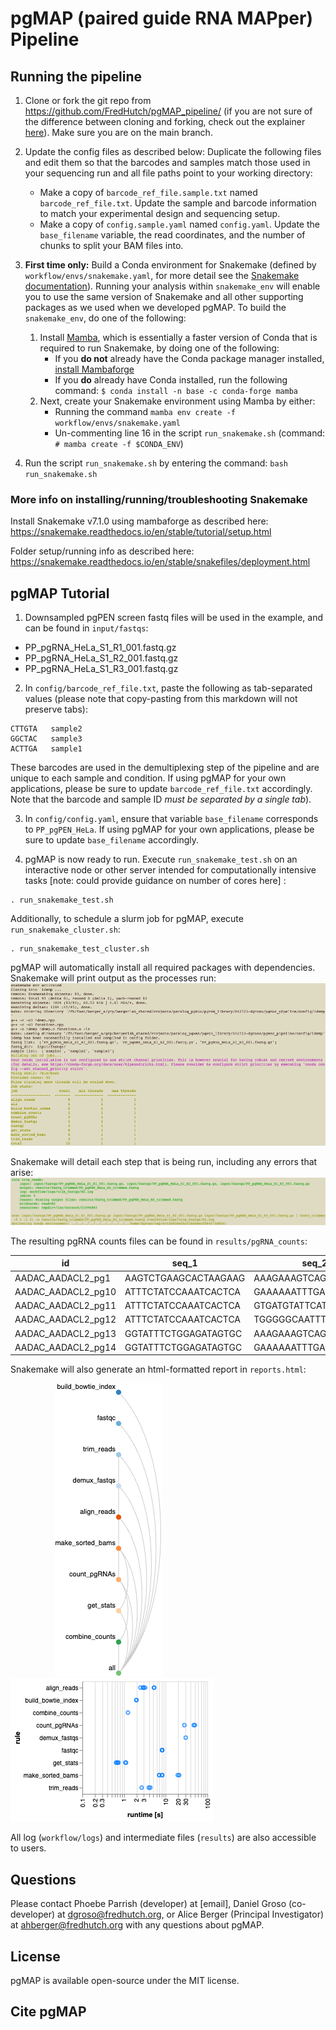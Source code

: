 # pgMAP (paired guide RNA MAPper) Pipeline

## Running the pipeline

1. Clone or fork the git repo from https://github.com/FredHutch/pgMAP_pipeline/ (if you are not sure of the difference between cloning and forking, check out the explainer [here](https://github.com/FredHutch/pgMAP_pipeline/)). Make sure you are on the main branch. 


2. Update the config files as described below: Duplicate the following files and edit them so that the barcodes and samples match those used in your sequencing run and all file paths point to your working directory:
    * Make a copy of `barcode_ref_file.sample.txt` named `barcode_ref_file.txt`. Update the sample and barcode information to match your experimental design and sequencing setup. 
    * Make a copy of `config.sample.yaml` named `config.yaml`. Update the `base_filename` variable, the read coordinates, and the number of chunks to split your BAM files into. 


3. **First time only:** Build a Conda environment for Snakemake (defined by `workflow/envs/snakemake.yaml`, for more detail see the [Snakemake documentation](https://snakemake.readthedocs.io/en/stable/getting_started/installation.html)). Running your analysis within `snakemake_env` will enable you to use the same version of Snakemake and all other supporting packages as we used when we developed pgMAP. To build the `snakemake_env`, do one of the following: 
   1. Install [Mamba](https://mamba.readthedocs.io/en/latest/), which is essentially a faster version of Conda that is required to run Snakemake, by doing one of the following:
      * If you **do not** already have the Conda package manager installed, [install Mambaforge](https://github.com/conda-forge/miniforge#mambaforge)
      * If you **do** already have Conda installed, run the following command: `$ conda install -n base -c conda-forge mamba`
   2. Next, create your Snakemake environment using Mamba by either:
      * Running the command `mamba env create -f workflow/envs/snakemake.yaml`
      * Un-commenting line 16 in the script `run_snakemake.sh` (command: `# mamba create -f $CONDA_ENV`)


4. Run the script `run_snakemake.sh` by entering the command: `bash run_snakemake.sh`


### More info on installing/running/troubleshooting Snakemake
Install Snakemake v7.1.0 using mambaforge as described here:
https://snakemake.readthedocs.io/en/stable/tutorial/setup.html

Folder setup/running info as described here:
https://snakemake.readthedocs.io/en/stable/snakefiles/deployment.html

## pgMAP Tutorial
1. Downsampled pgPEN screen fastq files will be used in the example, and can be found in `input/fastqs`:

* PP_pgRNA_HeLa_S1_R1_001.fastq.gz
* PP_pgRNA_HeLa_S1_R2_001.fastq.gz
* PP_pgRNA_HeLa_S1_R3_001.fastq.gz

2. In `config/barcode_ref_file.txt`, paste the following as tab-separated values (please note that copy-pasting from this markdown will not preserve tabs):
```
CTTGTA   sample2
GGCTAC   sample3
ACTTGA   sample1
```
These barcodes are used in the demultiplexing step of the pipeline and are unique to each sample and condition. If using pgMAP for your own applications, please be sure to update `barcode_ref_file.txt` accordingly. Note that the barcode and sample ID *must be separated by a single tab*).

3. In `config/config.yaml`, ensure that variable `base_filename` corresponds to `PP_pgPEN_HeLa`. If using pgMAP for your own applications, please be sure to update `base_filename` accordingly.

4. pgMAP is now ready to run. Execute `run_snakemake_test.sh` on an interactive node or other server intended for computationally intensive tasks [note: could provide guidance on number of cores here] : 
```
. run_snakemake_test.sh
```
Additionally, to schedule a slurm job for pgMAP, execute `run_snakemake_cluster.sh`:
```
. run_snakemake_test_cluster.sh
```
pgMAP will automatically install all required packages with dependencies. Snakemake will print output as the processes run:
&nbsp;&nbsp;&nbsp;&nbsp;&nbsp;&nbsp;&nbsp;&nbsp;&nbsp;&nbsp;&nbsp;&nbsp;&nbsp;&nbsp;&nbsp;&nbsp;&nbsp;&nbsp;![Report](images/run_pgMAP.png)

Snakemake will detail each step that is being run, including any errors that arise: 
&nbsp;&nbsp;&nbsp;&nbsp;&nbsp;&nbsp;&nbsp;&nbsp;&nbsp;&nbsp;&nbsp;&nbsp;&nbsp;&nbsp;&nbsp;&nbsp;&nbsp;&nbsp;![Report](images/run_example.png)


The resulting pgRNA counts files can be found in `results/pgRNA_counts`:

| id  | seq_1 | seq_2 | counts_sample |
| ------------- | ------------- | ------------- | ------------- |
|AADAC_AADACL2_pg1   |AAGTCTGAAGCACTAAGAAG   |AAAGAAAGTCAGAAACCCGA|  0
|AADAC_AADACL2_pg10	|ATTTCTATCCAAATCACTCA	|GAAAAAATTTGACTGCAGCA|  0
|AADAC_AADACL2_pg11	|ATTTCTATCCAAATCACTCA	|GTGATGTATTCATCTGAAAG|	0
|AADAC_AADACL2_pg12	|ATTTCTATCCAAATCACTCA	|TGGGGGCAATTTAGCAACAG|	0
|AADAC_AADACL2_pg13	|GGTATTTCTGGAGATAGTGC	|AAAGAAAGTCAGAAACCCGA|	0
|AADAC_AADACL2_pg14	|GGTATTTCTGGAGATAGTGC	|GAAAAAATTTGACTGCAGCA|	0

Snakemake will also generate an html-formatted report in `reports.html`:

&nbsp;&nbsp;&nbsp;&nbsp;&nbsp;&nbsp;&nbsp;&nbsp;&nbsp;&nbsp;&nbsp;&nbsp;&nbsp;&nbsp;&nbsp;&nbsp;&nbsp;&nbsp;![Report](images/snakemake_report.png)&nbsp;&nbsp;&nbsp;&nbsp;&nbsp;&nbsp;&nbsp;&nbsp;&nbsp;&nbsp;&nbsp;&nbsp;&nbsp;&nbsp;&nbsp;&nbsp;&nbsp;&nbsp;&nbsp;&nbsp;&nbsp;&nbsp;&nbsp;&nbsp;&nbsp;&nbsp;&nbsp;&nbsp;&nbsp;&nbsp;&nbsp;&nbsp;&nbsp;&nbsp;&nbsp;&nbsp;&nbsp;&nbsp;&nbsp;![Report](images/rule_runtimes.png)

All log (`workflow/logs`) and intermediate files (`results`) are also accessible to users.

## Questions
Please contact Phoebe Parrish (developer) at [email], Daniel Groso (co-developer) at dgroso@fredhutch.org, or Alice Berger (Principal Investigator) at ahberger@fredhutch.org with any questions about pgMAP.

## License
pgMAP is available open-source under the MIT license. 

## Cite pgMAP
